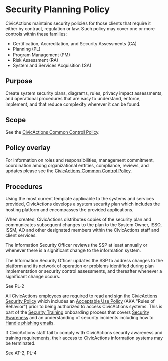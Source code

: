 # Security Planning Policy

CivicActions maintains security policies for those clients that require it either by
contract, regulation or law. Such policy may cover one or more controls within these
families:

* Certification, Accreditation, and Security Assessments (CA)
* Planning (PL)
* Program Management (PM)
* Risk Assessment (RA)
* System and Services Acquisition (SA)

## Purpose

Create system security plans, diagrams, rules, privacy impact assessments, and operational
procedures that are easy to understand, enforce, implement, and that reduce complexity
wherever it can be found.

## Scope

See the [CivicActions Common Control Policy](CivicActions-Common-Control-Policy.md).

## Policy overlay

For information on roles and responsibilities, management commitment, coordination among
organizational entities, compliance, reviews, and updates please see the
[CivicActions Common Control Policy](CivicActions-Common-Control-Policy.md).

## Procedures

Using the most current template applicable to the systems and services provided,
CivicActions develops a system security plan which includes the hosting platform and
encompasses the provided applications.

When created, CivicActions distributes copies of the security plan and communicates
subsequent changes to the plan to the System Owner, ISSO, ISSM, AO and other designated
members within the CivicActions staff and client services.

The Information Security Officer reviews the SSP at least annually or whenever there is a
significant change to the information system.

The Information Security Officer updates the SSP to address changes to the platform and
its network of operation or problems identified during plan implementation or security
control assessments, and thereafter whenever a significant change occurs.

See PL-2

All CivicActions employees are required to read and sign the
[CivicActions Security Policy](https://guidebook.civicactions.com/en/latest/company-policies/security/)
which includes an
[Acceptable Use Policy](https://guidebook.civicactions.com/en/latest/company-policies/security/#acceptable-use-policy) (AKA "Rules of Behavior")
prior to being authorized to access CivicActions systems.
This is part of the
[Security Training](https://guidebook.civicactions.com/en/latest/company-policies/new-hire-orientation/security-training/)
onboarding process that covers
[Security Awareness](https://guidebook.civicactions.com/en/latest/common-practices-tools/security/awareness/)
and an understanding of security incidents including how to
[Handle phishing emails](https://guidebook.civicactions.com/en/latest/common-practices-tools/security/incidents/).

If CivicActions staff fail to comply with CivicActions security awareness and training requirements, their access to CivicActions information systems may be terminated.

See AT-2, PL-4

